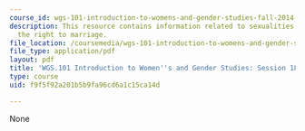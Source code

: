 ```yaml
---
course_id: wgs-101-introduction-to-womens-and-gender-studies-fall-2014
description: This resource contains information related to sexualities and gender;
  the right to marriage.
file_location: /coursemedia/wgs-101-introduction-to-womens-and-gender-studies-fall-2014/f9f5f92a201b5b9fa96cd6a1c15ca14d_MITWGS_101F14_Sess18.pdf
file_type: application/pdf
layout: pdf
title: 'WGS.101 Introduction to Women''s and Gender Studies: Session 18 Lecture Outline'
type: course
uid: f9f5f92a201b5b9fa96cd6a1c15ca14d

---
```

None